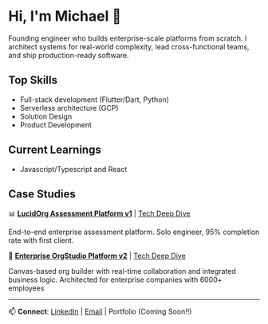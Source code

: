 # Hi, I'm Michael 👋
Founding engineer who builds enterprise-scale platforms from scratch. I architect systems for real-world complexity, lead cross-functional teams, and ship production-ready software.

## Top Skills
- Full-stack development (Flutter/Dart, Python)
- Serverless architecture (GCP)
- Solution Design
- Product Development

## Current Learnings
- Javascript/Typescript and React

## Case Studies
📊 **[LucidOrg Assessment Platform v1](https://experienced-echinodon-231.notion.site/Case-Study-1-Assessment-Platform-MVP-294b502d0e3a809f8142e4b78171f6e7)** | [Tech Deep Dive](https://experienced-echinodon-231.notion.site/Case-Study-1-Assessment-Platform-MVP-Tech-Deep-Dive-28db502d0e3a80aa9a12c88c7a4a274c?source=copy_link)

End-to-end enterprise assessment platform. Solo engineer, 95% completion rate with first client.

🎯 **[Enterprise OrgStudio Platform v2](https://experienced-echinodon-231.notion.site/Case-Study-2-Enterprise-OrgStudio-Platform-294b502d0e3a80b5a9c0f2e8165d1cb9)** | [Tech Deep Dive](https://experienced-echinodon-231.notion.site/Case-Study-2-OrgStudio-Tech-Deep-Dive-293b502d0e3a806d8fe4e60f803a8723?source=copy_link)

Canvas-based org builder with real-time collaboration and integrated business logic. Architected for enterprise companies with 6000+ employees

---
📫 **Connect**: [LinkedIn](https://www.linkedin.com/in/michkwetzel/) | [Email](mailto:michkwetzel@gmail.com) | Portfolio (Coming Soon!!)
